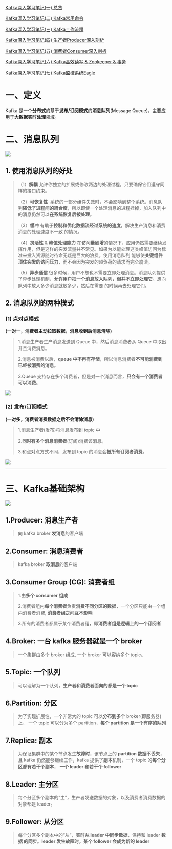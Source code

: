 [Kafka深入学习笔记(一) 总览](https://blog.csdn.net/panjianlongWUHAN/article/details/116937236)

[Kafka深入学习笔记(二) Kafka常用命令](https://blog.csdn.net/panjianlongWUHAN/article/details/116939053)

[Kafka深入学习笔记(三) Kafka工作流程](https://blog.csdn.net/panjianlongWUHAN/article/details/116939549)

[Kafka深入学习笔记(四) 生产者Producer深入剖析](https://blog.csdn.net/panjianlongWUHAN/article/details/116941713)

[Kafka深入学习笔记(五) 消费者Consumer深入剖析](https://blog.csdn.net/panjianlongWUHAN/article/details/116978492)

[Kafka深入学习笔记(六) Kafka高效读写 & Zookeeper & 事务](https://blog.csdn.net/panjianlongWUHAN/article/details/116991132)

[Kafka深入学习笔记(七) Kafka监控系统Eagle](https://blog.csdn.net/panjianlongWUHAN/article/details/116993495)

# 一、定义

Kafka 是一个**分布式**的基于**发布/订阅模式**的**消息队列**(Message Queue)，主要应用于**大数据实时处理**领域。

# 二、消息队列

![](https://img-blog.csdnimg.cn/20210517161407633.png?x-oss-process=image/watermark,type_ZmFuZ3poZW5naGVpdGk,shadow_10,text_aHR0cHM6Ly9ibG9nLmNzZG4ubmV0L3BhbmppYW5sb25nV1VIQU4=,size_16,color_FFFFFF,t_70)

## 1. 使用消息队列的好处

> （1）**解耦** 允许你独立的扩展或修改两边的处理过程，只要确保它们遵守同样的接口约束。
> 
> （2）**可恢复性**  系统的一部分组件失效时，不会影响到整个系统。消息队列**降低了进程间的耦合度**，所以即使一个处理消息的进程挂掉，加入队列中的消息仍然可以**在系统恢复后被处理**。
> 
> （3）**缓冲** 有助于**控制和优化数据流经过系统的速度**，解决生产消息和消费消息的处理速度不一致 的情况。
> 
> （4）**灵活性** & **峰值处理能力** 在**访问量剧增**的情况下，应用仍然需要继续发挥作用，但是这样的突发流量并不常见。如果为以能处理这类峰值访问为标准来投入资源随时待命无疑是巨大的浪费。使用消息队列 能够使**关键组件顶住突发的访问压力**，而不会因为突发的超负荷的请求而完全崩溃。
> 
> （5）**异步通信** 很多时候，用户不想也不需要立即处理消息。消息队列提供了异步处理机制，**允许用户把一个消息放入队列，但并不立即处理它**。想向队列中放入多少消息就放多少，然后在需要 的时候再去处理它们。

## 2. 消息队列的两种模式

### (1) 点对点模式

**(一对一，消费者主动拉取数据，消息收到后消息清除)**

> 1.消息生产者生产消息发送到 Queue 中，然后消息消费者从 Queue 中取出并且消费消息。
> 
> 2.消息被消费以后，**queue 中不再有存储**，所以消息消费者**不可能消费到已经被消费的消息**。
> 
> 3.Queue 支持存在多个消费者，但是对一个消息而言，**只会有一个消费者可以消费**。

![](https://img-blog.csdnimg.cn/20210517162303822.png?x-oss-process=image/watermark,type_ZmFuZ3poZW5naGVpdGk,shadow_10,text_aHR0cHM6Ly9ibG9nLmNzZG4ubmV0L3BhbmppYW5sb25nV1VIQU4=,size_16,color_FFFFFF,t_70)

### (2) 发布/订阅模式

**(****一对多****，消费者消费数据之后不会清除消息)**

> 1.消息生产者(发布)将消息发布到 topic 中
> 
> 2.**同时有多个消息消费者**(订阅)消费该消息。
> 
> 3.和点对点方式不同，发布到 topic 的消息会**被所有订阅者消费**。

![](https://img-blog.csdnimg.cn/20210517162511807.png?x-oss-process=image/watermark,type_ZmFuZ3poZW5naGVpdGk,shadow_10,text_aHR0cHM6Ly9ibG9nLmNzZG4ubmV0L3BhbmppYW5sb25nV1VIQU4=,size_16,color_FFFFFF,t_70)

---

# 三、Kafka基础架构

![](https://img-blog.csdnimg.cn/2021051716261793.png?x-oss-process=image/watermark,type_ZmFuZ3poZW5naGVpdGk,shadow_10,text_aHR0cHM6Ly9ibG9nLmNzZG4ubmV0L3BhbmppYW5sb25nV1VIQU4=,size_16,color_FFFFFF,t_70)

## 1.Producer: 消息生产者

> 向 kafka broker **发消息**的客户端

## 2.Consumer: 消息消费者

> kafka broker **取消息**的客户端

## 3.Consumer Group (CG): 消费者组

> 1.由**多个 consumer 组成**
> 
> 2.消费者组内**每个消费者**负责**消费不同分区的数据**，一个分区只能由一个组内消费者消费, **消费者组之间互不影响**
> 
> 3.所有的消费者都属于某个消费者组，即**消费者组是逻辑上的一个订阅者**

## 4.Broker: 一台 kafka 服务器就是一个 broker

> 一个集群由多个 broker 组成, 一个 broker 可以容纳多个 topic。

## 5.Topic: 一个队列

> 可以理解为一个队列，**生产者和消费者面向的都是一个 topic**

## 6.Partition: 分区

> 为了实现扩展性，一个非常大的 topic 可以**分布到多个** broker(即服务器)上， 一个 topic 可以分为多个 partition，**每个 partition 是一个有序的队列**

## 7.Replica: 副本

> 为保证集群中的某个节点发生**故障时**，该节点上的 **partition 数据不丢失**，且 kafka 仍然能够继续工作，kafka 提供了**副本**机制，一个 topic 的**每个分区都有若干个副本**， **一个 leader 和若干个 follower**

## 8.Leader: 主分区

> 每个分区多个副本的“主”，生产者发送数据的对象，以及消费者消费数据的对象都是 leader。

## 9.Follower: 从分区

> 每个分区多个副本中的“从”，**实时从 leader 中同步数据**，保持和 leader **数据 的同步**。**leader 发生故障时，某个 follower 会成为新的 leader**
